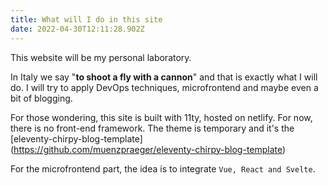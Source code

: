 ```yaml
---
title: What will I do in this site
date: 2022-04-30T12:11:28.902Z
---
```

This website will be my personal laboratory.

In Italy we say "**to shoot a fly with a cannon**" and that is exactly what I will do. I will try to apply DevOps techniques, microfrontend and maybe even a bit of blogging.

For those wondering, this site is built with 11ty, hosted on netlify. For now, there is no front-end framework. The theme is temporary and it's the \[eleventy-chirpy-blog-template](https://github.com/muenzpraeger/eleventy-chirpy-blog-template)

For the microfrontend part, the idea is to integrate `Vue, React and Svelte`.